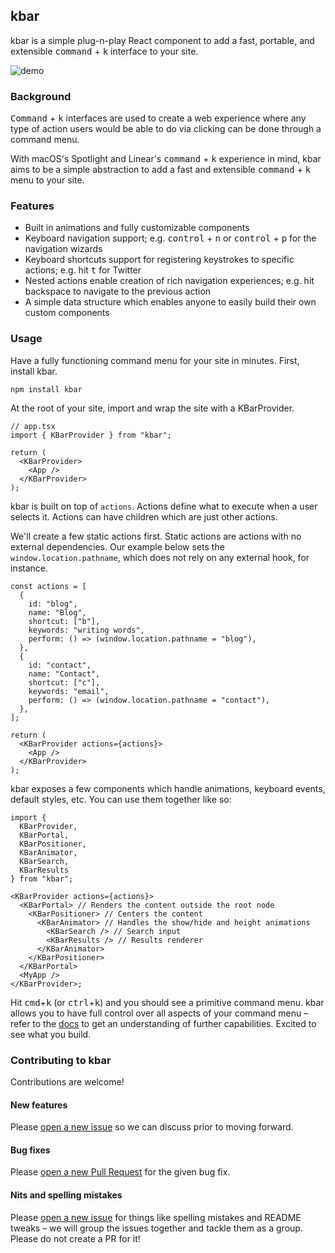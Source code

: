 ## kbar

kbar is a simple plug-n-play React component to add a fast, portable, and extensible <kbd>command</kbd> + <kbd>k</kbd> interface to your site.

![demo](https://user-images.githubusercontent.com/12195101/134022553-af4a29e9-0a3d-40f1-9254-3bd9673f3401.gif)

### Background

<kbd>Command</kbd> + <kbd>k</kbd> interfaces are used to create a web experience where any type of action users would be able to do via clicking can be done through a command menu.

With macOS's Spotlight and Linear's <kbd>command</kbd> + <kbd>k</kbd> experience in mind, kbar aims to be a simple 
abstraction to add a fast and extensible <kbd>command</kbd> + <kbd>k</kbd> menu to your site.

### Features

- Built in animations and fully customizable components
- Keyboard navigation support; e.g. <kbd>control</kbd> + <kbd>n</kbd> or <kbd>control</kbd> + <kbd>p</kbd> for the navigation wizards
- Keyboard shortcuts support for registering keystrokes to specific actions; e.g. hit <kbd>t</kbd> for Twitter
- Nested actions enable creation of rich navigation experiences; e.g. hit backspace to navigate to
  the previous action
- A simple data structure which enables anyone to easily build their own custom components

### Usage
Have a fully functioning command menu for your site in minutes. First, install kbar.

```
npm install kbar
```

At the root of your site, import and wrap the site with a KBarProvider.

```tsx
// app.tsx
import { KBarProvider } from "kbar";

return (
  <KBarProvider>
    <App />
  </KBarProvider>
);
```

kbar is built on top of `actions`. Actions define what to execute when a user selects it. Actions can have children which are just other actions.

We'll create a few static actions first. Static actions are actions with no external dependencies. Our example below sets the `window.location.pathname`, which does not rely on any
external hook, for instance.

```tsx
const actions = [
  {
    id: "blog",
    name: "Blog",
    shortcut: ["b"],
    keywords: "writing words",
    perform: () => (window.location.pathname = "blog"),
  },
  {
    id: "contact",
    name: "Contact",
    shortcut: ["c"],
    keywords: "email",
    perform: () => (window.location.pathname = "contact"),
  },
];

return (
  <KBarProvider actions={actions}>
    <App />
  </KBarProvider>
);
```

kbar exposes a few components which handle animations, keyboard events, default styles, etc. You can use them together like so:

```tsx
import { 
  KBarProvider, 
  KBarPortal, 
  KBarPositioner, 
  KBarAnimator, 
  KBarSearch, 
  KBarResults 
} from "kbar";

<KBarProvider actions={actions}>
  <KBarPortal> // Renders the content outside the root node
    <KBarPositioner> // Centers the content
      <KBarAnimator> // Handles the show/hide and height animations
        <KBarSearch /> // Search input
        <KBarResults /> // Results renderer
      </KBarAnimator>
    </KBarPositioner>
  </KBarPortal>
  <MyApp />
</KBarProvider>;
```

Hit <kbd>cmd</kbd>+<kbd>k</kbd> (or <kbd>ctrl</kbd>+<kbd>k</kbd>) and you should see a primitive command menu. kbar allows you to have full control over all
aspects of your command menu – refer to the <a href="https://kbar.vercel.app/docs">docs</a> to get
an understanding of further capabilities. Excited to see what you build.

### Contributing to kbar

Contributions are welcome!

#### New features

Please [open a new issue](https://github.com/timc1/kbar/issues) so we can discuss prior to moving
forward.

#### Bug fixes

Please [open a new Pull Request](https://github.com/timc1/kbar/pulls) for the given bug fix.

#### Nits and spelling mistakes

Please [open a new issue](https://github.com/timc1/kbar/issues) for things like spelling mistakes
and README tweaks – we will group the issues together and tackle them as a group. Please do not
create a PR for it!
